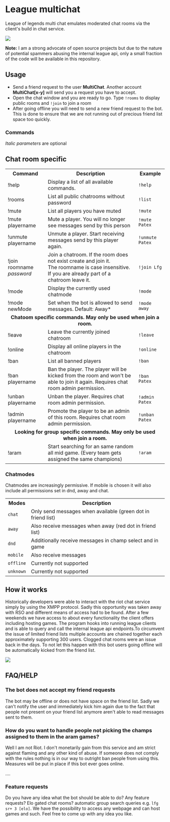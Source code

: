 # League multichat


League of legends multi chat emulates moderated chat rooms via the client's build in chat service. 



<a href="https://www.youtube.com/watch?v=w1umh_Wg9uk"><img src="https://user-images.githubusercontent.com/9025925/52348614-0ce4f980-2a25-11e9-91db-8cd0c8c16696.jpg"/></a>


__Note:__ I am a strong advocate of open source projects but due to the nature of potential spammers abusing the internal league
api, only a small fraction of the code will be available in this repository. 

## Usage

- Send a friend request to the user __MultiChat__. Another account __MultiChat[x-y]__ will send you a request you have to accept.
- Open the chat window and you are ready to go. Type <code>!rooms</code> to display public rooms and <code>!join</code> to join a room
- After going offline you will need to send a new friend request to the bot. This is done to ensure that we are not running out of precious friend list space too quickly. 

### Commands

<i>Italic parameters</i> are optional

<table>
  <tr> <th>Command</th> <th>Description</th> <th>Example</th></tr>
  
    
  
  ## Chat room specific
  <tr>  <td>!help</td> <td>Display a list of all available commands.</td> <td><code>!help</code></td></tr>
  <tr>  <td>!rooms</td> <td>List all public chatrooms without password</td> <td><code>!list</code></td></tr>
  <tr>  <td>!mute</td> <td>List all players you have muted</td> <td><code>!mute</code></td></tr>
  <tr>  <td>!mute playername</td> <td>Mute a player. You will no longer see messages send by this person</td> <td><code>!mute Patex</code></td></tr>
  <tr>  <td>!unmute playername</td> <td>Unmute a player. Start receiving messages send by this player again.</td> <td><code>!unmute Patex</code></td></tr>
  <tr>  <td>!join roomname <i>password</i></td> <td>Join a chatroom. If the room does not exist create and join it.</br> The roomname is case insensitive. If you are already part of a chatroom leave it.</td> <td><code>!join Lfg</code></td></tr>
  <tr>  <td>!mode</td> <td>Display the currently used chatmode</td> <td><code>!mode</code></td></tr>
  <tr>  <td>!mode newMode</td> <td>Set when the bot is allowed to send messages. Default: Away*</td> <td><code>!mode away</code></td></tr>
 
  
  <tr align=center> <td colspan = 3 ><b>Chatoom specific commands. May only be used when join a room.</b></td>  </tr>
  <tr>  <td>!leave</td> <td>Leave the currently joined chatroom</td> <td><code>!leave</code></td></tr>
  <tr>  <td>!online</td> <td>Display all online players in the chatroom</td> <td><code>!online</code></td></tr>
   <tr>  <td>!ban</td> <td>List all banned players</td> <td><code>!ban</td></tr>
  <tr>  <td>!ban playername</td> <td>Ban the player. The player will be kicked from the room and won't be able to join it again. Requires chat room admin permission.</td> <td><code>!ban Patex</code></td></tr>
  <tr>  <td>!unban playername</td> <td>Unban the player. Requires chat room admin permission.</td> <td><code>!admin Patex</code></td></tr>
  <tr>  <td>!admin playername</td> <td>Promote the player to be an admin of this room. Requires chat room admin permission.</td> <td><code>!unban Patex</code></td></tr>
   <tr align=center> <td colspan = 3 ><b>Looking for group specific commands. May only be used when join a room.</b></td>  </tr>
   <tr>  <td>!aram</td> <td>Start searching for an same random all mid game. (Every team gets assigned the same champions)</td> <td><code>!aram</code></td></tr>
</table>

### Chatmodes

Chatmodes are increasingly permissive. If mobile is chosen it will also include all permissions set in dnd, away and chat.

<table>
  <tr><th>Modes</th><th>Description</th></tr>
  <tr><td><code>chat</code></td><td>Only send messages when available (green dot in friend list)</td></tr>
  <tr><td><code>away</code></td><td>Also receive messages when away (red dot in friend list)</td></tr>
  <tr><td><code>dnd</code></td><td>Additionally receive messages in champ select and in game</td></tr>
  <tr><td><code>mobile</code></td><td>Also receive messages </td></tr>
  <tr><td><code>offline</code></td><td>Currently not supported</td></tr>
  <tr><td><code>unknown</code></td><td>Currently not supported</td></tr>
 </table>

## How it works

Historically developers were able to interact with the riot chat service simply by using the XMPP protocol. Sadly this opportunity was taken away with RSO and different means of access had to be found. After a few weekends we have access to about every functionality the client offers including hosting games. 
The program hooks into running league clients and is able to query and call the internal league api endpoints.To circumvent the issue of limited friend lists multiple accounts are chained together each approximately supporting 300 users. Clogged chat rooms were an issue back in the days. To not let this happen with this bot users going offline will be automatically kicked from the friend list.

<span align=center>
<img src="https://user-images.githubusercontent.com/9025925/51691188-9c88b200-1ffa-11e9-964f-eceba779104a.png"/>
</span>



## FAQ/HELP

### The bot does not accept my friend requests

The bot may be offline or does not have space on the friend list. Sadly we can't notify the user and immediately kick him again due to the fact that people not present on your friend list anymore aren't able to read messages sent to them.

### How do you want to handle people not picking the champs assigned to them in the aram games?

Well I am not Riot. I don't monetarily gain from this service and am strict against flaming and any other kind of abuse. If someone does not comply with the rules nothing is in our way to outright ban people from using this. Measures will be put in place if this bot ever goes online.

....

### Feature requests
Do you have any idea what the bot should be able to do? Any feature requests?  Elo gated chat rooms?
automatic group search queries e.g. `lfg sr+ 3 [elo]`. We have the possibility to access any webpage and can host games and such. Feel free to come up with any idea you like.



